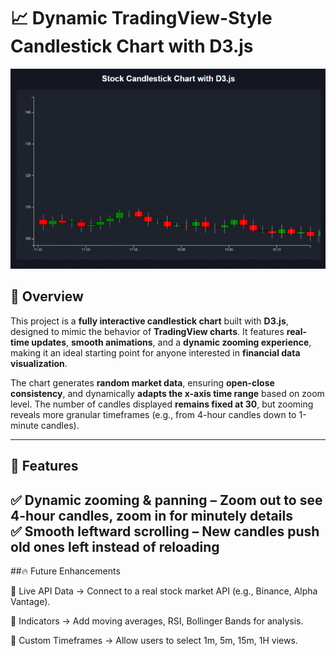 # 📈 Dynamic TradingView-Style Candlestick Chart with D3.js

![Candlestick Chart](chrome-capture-2025-3-23.gif)

## 📝 Overview
This project is a **fully interactive candlestick chart** built with **D3.js**, designed to mimic the behavior of **TradingView charts**. It features **real-time updates**, **smooth animations**, and a **dynamic zooming experience**, making it an ideal starting point for anyone interested in **financial data visualization**.

The chart generates **random market data**, ensuring **open-close consistency**, and dynamically **adapts the x-axis time range** based on zoom level. The number of candles displayed **remains fixed at 30**, but zooming reveals more granular timeframes (e.g., from 4-hour candles down to 1-minute candles).

---

## 🎯 Features
✅ **Dynamic zooming & panning** – Zoom out to see 4-hour candles, zoom in for minutely details  
✅ **Smooth leftward scrolling** – New candles push old ones left instead of reloading  
---

##🔥 Future Enhancements

🔹 Live API Data → Connect to a real stock market API (e.g., Binance, Alpha Vantage).

🔹 Indicators → Add moving averages, RSI, Bollinger Bands for analysis.

🔹 Custom Timeframes → Allow users to select 1m, 5m, 15m, 1H views.

